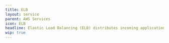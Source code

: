 ```yaml
---
title: ELB
layout: service
parent: AWS Services
icon: ELB
headline: Elastic Load Balancing (ELB) distributes incoming application traffic across multiple EC2 instances or containers.
wip: true
---
```

